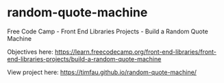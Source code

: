 # random-quote-machine
Free Code Camp - Front End Libraries Projects - Build a Random Quote Machine

Objectives here: https://learn.freecodecamp.org/front-end-libraries/front-end-libraries-projects/build-a-random-quote-machine

View project here: https://timfau.github.io/random-quote-machine/
